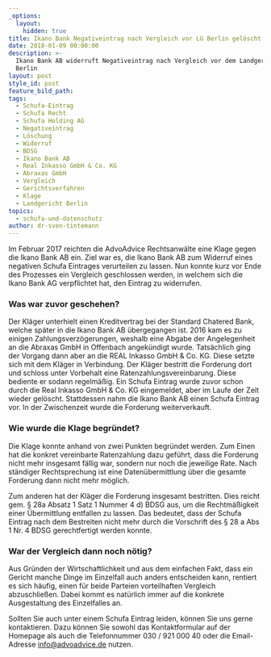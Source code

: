 ```yaml
---
_options:
  layout:
    hidden: true
title: Ikano Bank Negativeintrag nach Vergleich vor LG Berlin gelöscht
date: 2018-01-09 00:00:00
description: >-
  Ikano Bank AB widerruft Negativeintrag nach Vergleich vor dem Landgericht
  Berlin
layout: post
style_id: post
feature_bild_path:
tags:
  - Schufa-Eintrag
  - Schufa Recht
  - Schufa Holding AG
  - Negativeintrag
  - Löschung
  - Widerruf
  - BDSG
  - Ikano Bank AB
  - Real Inkasso GmbH & Co. KG
  - Abraxas GmbH
  - Vergleich
  - Gerichtsverfahren
  - Klage
  - Landgericht Berlin
topics:
  - schufa-und-datenschutz
author: dr-sven-tintemann
---
```



Im Februar 2017 reichten die AdvoAdvice Rechtsanw&auml;lte eine Klage gegen die Ikano Bank AB ein. Ziel war es, die Ikano Bank AB zum Widerruf eines negativen Schufa Eintrages verurteilen zu lassen. Nun konnte kurz vor Ende des Prozesses ein Vergleich geschlossen werden, in welchem sich die Ikano Bank AG verpflichtet hat, den Eintrag zu widerrufen.

### Was war zuvor geschehen?

Der Kl&auml;ger unterhielt einen Kreditvertrag bei der Standard Chatered Bank, welche sp&auml;ter in die Ikano Bank AB &uuml;bergegangen ist. 2016 kam es zu einigen Zahlungsverz&ouml;gerungen, weshalb eine Abgabe der Angelegenheit an die Abraxas GmbH in Offenbach angek&uuml;ndigt wurde. Tats&auml;chlich ging der Vorgang dann aber an die REAL Inkasso GmbH & Co. KG. Diese setzte sich mit dem Kl&auml;ger in Verbindung. Der Kl&auml;ger bestritt die Forderung dort und schloss unter Vorbehalt eine Ratenzahlungsvereinbarung. Diese bediente er sodann regelm&auml;&szlig;ig. Ein Schufa Eintrag wurde zuvor schon durch die Real Inkasso GmbH & Co. KG eingemeldet, aber im Laufe der Zeit wieder gel&ouml;scht. Stattdessen nahm die Ikano Bank AB einen Schufa Eintrag vor. In der Zwischenzeit wurde die Forderung weiterverkauft.

### Wie wurde die Klage begr&uuml;ndet?

Die Klage konnte anhand von zwei Punkten begr&uuml;ndet werden. Zum Einen hat die konkret vereinbarte Ratenzahlung dazu gef&uuml;hrt, dass die Forderung nicht mehr insgesamt f&auml;llig war, sondern nur noch die jeweilige Rate. Nach st&auml;ndiger Rechtsprechung ist eine Daten&uuml;bermittlung &uuml;ber die gesamte Forderung dann nicht mehr m&ouml;glich.

Zum anderen hat der Kl&auml;ger die Forderung insgesamt bestritten. Dies reicht gem. &sect; 28a Absatz 1 Satz 1 Nummer 4 d) BDSG aus, um die Rechtm&auml;&szlig;igkeit einer &Uuml;bermittlung entfallen zu lassen. Das bedeutet, dass der Schufa Eintrag nach dem Bestreiten nicht mehr durch die Vorschrift des &sect; 28 a Abs 1 Nr. 4 BDSG gerechtfertigt werden konnte.

### War der Vergleich dann noch n&ouml;tig?

Aus Gr&uuml;nden der Wirtschaftlichkeit und aus dem einfachen Fakt, dass ein Gericht manche Dinge im Einzelfall auch anders entscheiden kann, rentiert es sich h&auml;ufig, einen f&uuml;r beide Parteien vorteilhaften Vergleich abzuschlie&szlig;en. Dabei kommt es nat&uuml;rlich immer auf die konkrete Ausgestaltung des Einzelfalles an.

Sollten Sie auch unter einem Schufa Eintrag leiden, k&ouml;nnen Sie uns gerne kontaktieren. Dazu k&ouml;nnen Sie sowohl das Kontaktformular auf der Homepage als auch die Telefonnummer 030 / 921 000 40 oder die Email-Adresse info@advoadvice.de nutzen.